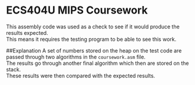 # ECS404U MIPS Coursework

This assembly code was used as a check to see if it would produce the results expected.  
This means it requires the testing program to be able to see this work.

##Explanation
A set of numbers stored on the heap on the test code are passed through two algorithms in the `coursework.asm` file.  
The results go through another final algorithm which then are stored on the stack.  
These results were then compared with the expected results.
